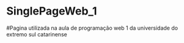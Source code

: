 # SinglePageWeb_1

#Pagina utilizada na aula de programação web 1 da universidade do extremo sul catarinense 
